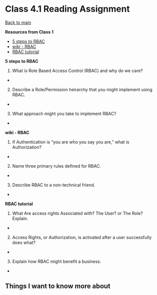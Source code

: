 # Class 4.1 Reading Assignment

[Back to main](https://michaeldulin.github.io/reading-notes)

**Resources from Class 1**
- [5 steps to RBAC](https://www.csoonline.com/article/3060780/security/5-steps-to-simple-role-based-access-control.html)
- [wiki - RBAC](https://en.wikipedia.org/wiki/Role-based_access_control)
- [RBAC tutorial](https://www.youtube.com/watch?v=C4NP8Eon3cA)

**5 steps to RBAC**
1. What is Role Based Access Control (RBAC) and why do we care?
  - 
2. Describe a Role/Permission heirarchy that you might implement using RBAC.
  - 
3. What approach might you take to implement RBAC?
  - 
 

  
**wiki - RBAC**
1. If Authentication is “you are who you say you are,” what is Authorization?
  - 
2. Name three primary rules defined for RBAC.
  - 
3. Describe RBAC to a non-technical friend.
  - 


**RBAC tutorial**
1. What Are access rights Associated with? The User? or The Role? Explain.
  - 
2. Access Rights, or Authorization, is activated after a user successfully does what?
  - 
3. Explain how RBAC might benefit a business.
  - 

## Things I want to know more about

